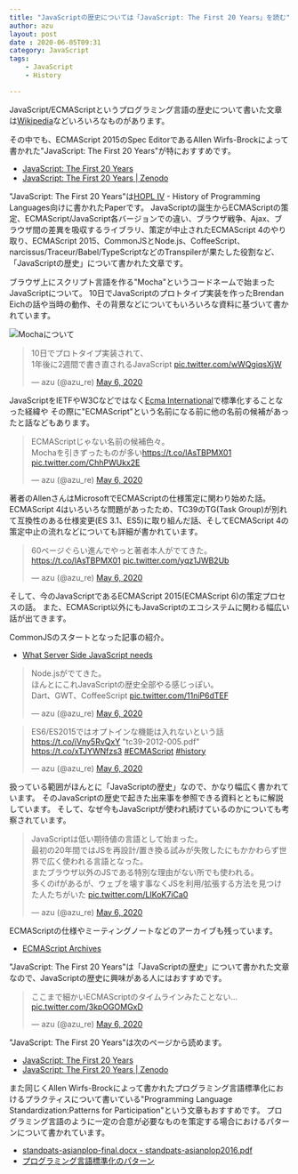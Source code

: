 ```yaml
---
title: "JavaScriptの歴史については「JavaScript: The First 20 Years」を読む"
author: azu
layout: post
date : 2020-06-05T09:31
category: JavaScript
tags:
    - JavaScript
    - History

---
```


JavaScript/ECMAScriptというプログラミング言語の歴史について書いた文章は[Wikipedia](https://ja.wikipedia.org/wiki/JavaScript)などいろいろなものがあります。

その中でも、ECMAScript 2015のSpec EditorであるAllen Wirfs-Brockによって書かれた"JavaScript: The First 20 Years"が特におすすめです。

- [JavaScript: The First 20 Years](http://www.wirfs-brock.com/allen/posts/866)
- [JavaScript: The First 20 Years | Zenodo](https://zenodo.org/record/3710954)

"JavaScript: The First 20 Years"は[HOPL IV](https://hopl4.sigplan.org/) - History of Programming Languages向けに書かれたPaperです。
JavaScriptの誕生からECMAScriptの策定、ECMAScript/JavaScript各バージョンでの違い、ブラウザ戦争、Ajax、ブラウザ間の差異を吸収するライブラリ、策定が中止されたECMAScript 4のやり取り、ECMAScript 2015、CommonJSとNode.js、CoffeeScript、narcissus/Traceur/Babel/TypeScriptなどのTranspilerが果たした役割など、「JavaScriptの歴史」について書かれた文章です。

ブラウザ上にスクリプト言語を作る"Mocha"というコードネームで始まったJavaScriptについて。
10日でJavaScriptのプロトタイプ実装を作ったBrendan Eichの話や当時の動作、その背景などについてもいろいろな資料に基づいて書かれています。

![Mochaについて](https://efcl.info/wp-content/uploads/2020/06/05-1591318494.png)

<blockquote class="twitter-tweet"><p lang="ja" dir="ltr">10日でプロトタイプ実装されて、<br>1年後に2週間で書き直されるJavaScript <a href="https://t.co/wWQgiqsXjW">pic.twitter.com/wWQgiqsXjW</a></p>&mdash; azu (@azu_re) <a href="https://twitter.com/azu_re/status/1258016898651811847?ref_src=twsrc%5Etfw">May 6, 2020</a></blockquote>
<script async src="https://platform.twitter.com/widgets.js" charset="utf-8"></script> 

JavaScriptをIETFやW3Cなどではなく[Ecma International](https://www.ecma-international.org/)で標準化することなった経緯や
その際に"ECMAScript"という名前になる前に他の名前の候補があったと話などもあります。

<blockquote class="twitter-tweet"><p lang="ja" dir="ltr">ECMAScriptじゃない名前の候補色々。<br>Mochaを引きずったものが多い<a href="https://t.co/lAsTBPMX01">https://t.co/lAsTBPMX01</a> <a href="https://t.co/ChhPWUkx2E">pic.twitter.com/ChhPWUkx2E</a></p>&mdash; azu (@azu_re) <a href="https://twitter.com/azu_re/status/1258023056041111552?ref_src=twsrc%5Etfw">May 6, 2020</a></blockquote>
<script async src="https://platform.twitter.com/widgets.js" charset="utf-8"></script> 

著者のAllenさんはMicrosoftでECMAScriptの仕様策定に関わり始めた話。
ECMAScript 4はいろいろな問題があったため、TC39のTG(Task Group)が別れて互換性のある仕様変更(ES 3.1、ES5)に取り組んだ話、そしてECMAScript 4の策定中止の流れなどについても詳細が書かれています。

<blockquote class="twitter-tweet"><p lang="ja" dir="ltr">60ページぐらい進んでやっと著者本人がでてきた。<a href="https://t.co/lAsTBPMX01">https://t.co/lAsTBPMX01</a> <a href="https://t.co/yqz1JWB2Ub">pic.twitter.com/yqz1JWB2Ub</a></p>&mdash; azu (@azu_re) <a href="https://twitter.com/azu_re/status/1258042140677959680?ref_src=twsrc%5Etfw">May 6, 2020</a></blockquote> <script async src="https://platform.twitter.com/widgets.js" charset="utf-8"></script> 


そして、今のJavaScriptであるECMAScript 2015(ECMAScript 6)の策定プロセスの話。
また、ECMAScript以外にもJavaScriptのエコシステムに関わる幅広い話が出てきます。

CommonJSのスタートとなった記事の紹介。

- [What Server Side JavaScript needs ](https://www.blueskyonmars.com/2009/01/29/what-server-side-javascript-needs/)


<blockquote class="twitter-tweet"><p lang="ja" dir="ltr">Node.jsがでてきた。<br>ほんとにこれJavaScriptの歴史全部やる感じっぽい。<br>Dart、GWT、CoffeeScript <a href="https://t.co/11niP6dTEF">pic.twitter.com/11niP6dTEF</a></p>&mdash; azu (@azu_re) <a href="https://twitter.com/azu_re/status/1258053593103364097?ref_src=twsrc%5Etfw">May 6, 2020</a></blockquote>

<blockquote class="twitter-tweet"><p lang="ja" dir="ltr">ES6/ES2015ではオプトインな機能は入れないという話<a href="https://t.co/iVny5RvQxY">https://t.co/iVny5RvQxY</a> &quot;tc39-2012-005.pdf&quot; <a href="https://t.co/xTJYWNfzs3">https://t.co/xTJYWNfzs3</a> <a href="https://twitter.com/hashtag/ECMAScript?src=hash&amp;ref_src=twsrc%5Etfw">#ECMAScript</a> <a href="https://twitter.com/hashtag/history?src=hash&amp;ref_src=twsrc%5Etfw">#history</a></p>&mdash; azu (@azu_re) <a href="https://twitter.com/azu_re/status/1258068790752862208?ref_src=twsrc%5Etfw">May 6, 2020</a></blockquote>

扱っている範囲がほんとに「JavaScriptの歴史」なので、かなり幅広く書かれています。
そのJavaScriptの歴史で起きた出来事を参照できる資料とともに解説しています。
そして、なぜ今もJavaScriptが使われ続けているのかについても考察されています。

<blockquote class="twitter-tweet"><p lang="ja" dir="ltr">JavaScriptは低い期待値の言語として始まった。<br>最初の20年間ではJSを再設計/置き換る試みが失敗したにもかかわらず世界で広く使われる言語となった。<br>またブラウザ以外のJSである特別な理由がない所でも使われる。<br>多くのifがあるが、ウェブを壊す事なくJSを利用/拡張する方法を見つけた人たちがいた <a href="https://t.co/LIKoK7iCa0">pic.twitter.com/LIKoK7iCa0</a></p>&mdash; azu (@azu_re) <a href="https://twitter.com/azu_re/status/1258087549152530432?ref_src=twsrc%5Etfw">May 6, 2020</a></blockquote>
<script async src="https://platform.twitter.com/widgets.js" charset="utf-8"></script> 

ECMAScriptの仕様やミーティングノートなどのアーカイブも残っています。

- [ECMAScript Archives](https://www.ecma-international.org/archive/ecmascript/)

"JavaScript: The First 20 Years"は「JavaScriptの歴史」について書かれた文章なので、JavaScriptの歴史に興味がある人にはおすすめです。

<blockquote class="twitter-tweet"><p lang="ja" dir="ltr">ここまで細かいECMAScriptのタイムラインみたことない… <a href="https://t.co/3kpOGOMGxD">pic.twitter.com/3kpOGOMGxD</a></p>&mdash; azu (@azu_re) <a href="https://twitter.com/azu_re/status/1258091886159425536?ref_src=twsrc%5Etfw">May 6, 2020</a></blockquote> <script async src="https://platform.twitter.com/widgets.js" charset="utf-8"></script> 

"JavaScript: The First 20 Years"は次のページから読めます。

- [JavaScript: The First 20 Years](http://www.wirfs-brock.com/allen/posts/866)
- [JavaScript: The First 20 Years | Zenodo](https://zenodo.org/record/3710954)

また同じくAllen Wirfs-Brockによって書かれたプログラミング言語標準化におけるプラクティスについて書いている"Programming Language Standardization:Patterns for Participation"という文章もおすすめです。
プログラミング言語のように一定の合意が必要なものを策定する場合におけるパターンについて書かれています。

- [standpats-asianplop-final.docx - standpats-asianplop2016.pdf](http://wirfs-brock.com/allen/files/papers/standpats-asianplop2016.pdf)
- [プログラミング言語標準化のパターン](https://gist.github.com/azu/47082cbcaf7cc7b2b2f2075afad1b025)
